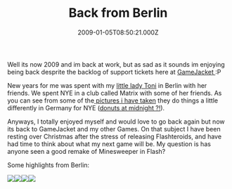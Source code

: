 ﻿---
coverImage: /images/fallback-post-header.png
date: '2009-01-05T08:50:21.000Z'
tags: []
title: Back from Berlin
oldUrl: /photos-personal/back-from-berlin
---

Well its now 2009 and im back at work, but as sad as it sounds im enjoying being back desprite the backlog of support tickets here at [GameJacket ](https://support.gamejacket.com):P

New years for me was spent with my [little lady Toni](https://www.littlemisstoni.co.uk/) in Berlin with her friends. We spent NYE in a club called Matrix with some of her friends. As you can see from some of the[ pictures i have taken](https://picasaweb.google.com/mike.cann/BerlinNewYear0809#) they do things a little differently in Germany for NYE ([donuts at midnight ?!](https://picasaweb.google.com/mike.cann/BerlinNewYear0809#5287529649670039842)).

<!-- more -->

Anyways, I totally enjoyed myself and would love to go back again but now its back to GameJacket and my other Games. On that subject I have been resting over Christmas after the stress of releasing Flashteroids, and have had time to think about what my next game will be. My question is has anyone seen a good remake of Minesweeper in Flash?

Some highlights from Berlin:

[![](https://lh6.ggpht.com/_vZ6zE_QJfu0/SWETxyu9uEI/AAAAAAAAINI/MpJcYfszpXw/s144/DSC03649.JPG)](https://picasaweb.google.com/lh/photo/-CTuEFLm5IlFGxaFZ0X0hg?feat=embedwebsite)[![](https://lh6.ggpht.com/_vZ6zE_QJfu0/SWEUTA6ADJI/AAAAAAAAIP8/tZdG3kwZjrc/s144/DSC03679.JPG)](https://picasaweb.google.com/lh/photo/6n71TKciPPwSU0lXX2_lKw?feat=embedwebsite)[![](https://lh4.ggpht.com/_vZ6zE_QJfu0/SWETGPJmMZI/AAAAAAAAIJo/jAU33hrxpAE/s144/DSC03617.JPG)](https://picasaweb.google.com/lh/photo/fiYz1ay_PwfmI4Jw3qN0NA?feat=embedwebsite)[![](https://lh5.ggpht.com/_vZ6zE_QJfu0/SWEUKwksOxI/AAAAAAAAIPM/yF2A_1sDIHo/s144/DSC03671.JPG)](https://picasaweb.google.com/lh/photo/gUNyN1svVd88UVPQ2PfdhA?feat=embedwebsite)
